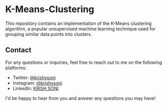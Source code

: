 # K-Means-Clustering


This repository contains an implementation of the K-Means clustering algorithm, a popular unsupervised machine learning technique used for grouping similar data points into clusters.


## Contact

For any questions or inquiries, feel free to reach out to me on the following platforms:

- Twitter: [@krishvsoni](https://twitter.com/krishvsoni)
- Instagram: [@krishvsoni](https://www.instagram.com/krishvsoni)
- LinkedIn: [KRISH SONI](https://www.linkedin.com/in/krish-soni-/)

I'd be happy to hear from you and answer any questions you may have!
